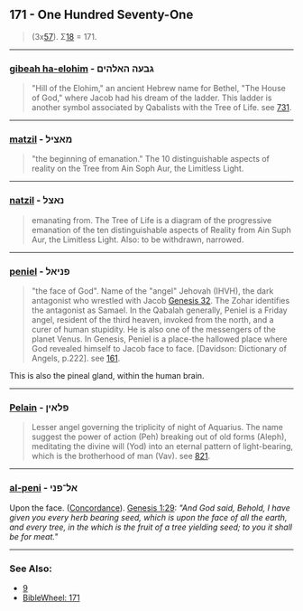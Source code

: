 ## 171 - One Hundred Seventy-One
> (3x[57](57)). Σ[18](18) = 171.

---

### [gibeah ha-elohim](/keys/GBOH.HALHIM) - גבעה האלהים
> "Hill of the Elohim," an ancient Hebrew name for Bethel, "The House of God," where Jacob had his dream of the ladder. This ladder is another symbol associated by Qabalists with the Tree of Life. see [731](731).

---

### [matzil](/keys/MATzIL) - מאציל
> "the beginning of emanation." The 10 distinguishable aspects of reality on the Tree from Ain Soph Aur, the Limitless Light.

---

### [natzil](/keys/NATzL) - נאצל
> emanating from. The Tree of Life is a diagram of the progressive emanation of the ten distinguishable aspects of Reality from Ain Suph Aur, the Limitless Light. Also: to be withdrawn, narrowed.

---

### [peniel](/keys/PNIAL) - פניאל
> "the face of God". Name of the "angel" Jehovah (IHVH), the dark antagonist who wrestled with Jacob [Genesis 32](http://biblehub.com/niv/genesis/32.htm). The Zohar identifies the antagonist as Samael. In the Qabalah generally, Peniel is a Friday angel, resident of the third heaven, invoked from the north, and a curer of human stupidity. He is also one of the messengers of the planet Venus. In Genesis, Peniel is a place-the hallowed place where God revealed himself to Jacob face to face. [Davidson: Dictionary of Angels, p.222]. see [161](161).

This is also the pineal gland, within the human brain.

---

### [Pelain](/keys/PLAIN) - פלאין
> Lesser angel governing the triplicity of night of Aquarius. The name suggest the power of action (Peh) breaking out of old forms (Aleph), meditating the divine will (Yod) into an eternal pattern of light-bearing, which is the brotherhood of man (Vav). see [821](821).

---

### [al-peni](/keys/AL-PNI) - אל־פני
Upon the face. ([Concordance](https://biblehub.com/hebrew/penei_6440.htm)). [Genesis 1:29](https://biblehub.com/genesis/1-29.htm): *"And God said, Behold, I have given you every herb bearing seed, which is upon the face of all the earth, and every tree, in the which is the fruit of a tree yielding seed; to you it shall be for meat."*

---

### See Also:

- [9](9)
- [BibleWheel: 171](https://www.biblewheel.com/GR/GR_Database.php?Gem_Number=171)
